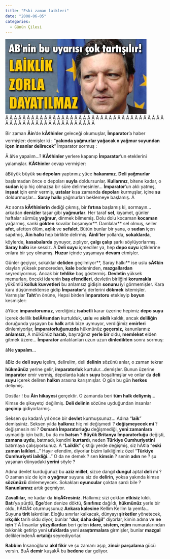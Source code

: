 ```yaml
---
title: "Eski zaman laikleri"
date: "2008-06-05"
categories: 
  - Günün Çilesi
---
```


[![090420081026440949995.jpg](../uploads/2008/06/090420081026440949995.jpg)](../uploads/2008/06/090420081026440949995.jpg "090420081026440949995.jpg")Â Â Â Â Â Â Â Â Â Â Â Â Â Â Â Â Â Â Â Â Â Â Â Â Â Â Â Â Â Â Â Â Â Â Â Â Â Â Â Â Â Â Â Â Â Â Â Â Â Â Â Â Â Â Â Â Â Â 

Bir zaman **Ãin**’de **kÃ¢hinler** geleceği okumuşlar, **İmparator**’a haber vermişler: demişler ki : “**yakında yağmurlar yağacak o yağmur suyundan içen insanlar delirecek**” İmparator sormuş :

Â âNe yapalım…? **KÃ¢hinler** yerlere kapanıp **İmparator**’un eteklerini yalamışlar. **KÃ¢hinler** cevap vermişler:

âBüyük büyük **su depoları** yaptırınız yüce **hakanımız**. **Deli yağmurlar** başlamadan önce o depoları **suyla** doldursunlar. **Kullarınız**, bitene kadar, o **sudan** içip hiç olmazsa bir süre delirmesinler… **İmparator**’un aklı yatmış, **inşaat** için emir vermiş, **ustalar** kısa zamanda **depoları** kurmuşlar, içine **su** doldurmuşlar… **Saray halkı** yağmurları beklemeye başlamış. Â 

Az sonra **kÃ¢hinlerin** dediği çıkmış, bir **fırtına** başlamış ki, sormayın…arkadan **denizler** taşar gibi **yağmurlar**. Her taraf **sel**, kıyamet, günler haftalar sürmüş **yağmur**, dinmek bilmemiş. Dolu dolu kocaman **kocaman** yağarmış, sanki **gökten** kovalar boşanıyor**. Damlalar** sel olmuş, seller **afet**, afetten ölüm, **açlık** ve **sefalet**. Bütün bunlar bir yana, o **sudan** içen sapıtmış, **Ãin halkı** hep birlikte delirmiş. **Ãinli’ler** yollarda, **sokaklarda**, köylerde, **kasabalarda** oynuyor, zıplıyor, **çalgı çalıp** şarkı söylüyorlarmış. **Saray halkı** ise sessiz. Â **Deli suyu** içmediler ya, hep **depo suyu** içtiklerine onlara bir şey olmamış. **Huzur** içinde yaşamaya **devam** etmişler.

Günler geçiyor, sokaklar **deliden** geçilmiyor**, Saray halkı** ise uslu **sÃ¢kin** olayları yüksek pencereden, **kale** bedeninden, **mazgallardan** seyrediyormuş. Ancak bir **tehlike** baş göstermiş. **Devletin** yüksek memurları, önceki idarenin **baş efendileri**, devletin birliğini **korumakla** yükümlü **kolluk kuvvetleri** bu anlamsız gidişin **sonunu** iyi görmemişler. Kara kara düşünmektense gidip **İmparator**’a derlerini **dökmek** istemişler. Varmışlar **Taht**’ın önüne, Hepsi birden **İmparatoru** etekleyip **boyun** kesmişler:

âYüce **imparatorumuz**, verdiğiniz **isabetli** karar üzerine hepimiz **depo suyu** içerek delilik **belÃ¢sından** kurtulduk, **uslu** ve **akıllı** kaldık, ancak **deliliğin** doruğunda yaşayan bu **halk** artık bize uymuyor, verdiğimiz **emirleri** dinlemiyorlar, **İmparatorluğunuzda** hükmünüz **geçersiz,** kanunlarınız **anlamsız,** Â mülkünüz **harab,** bayrağınız **yerle bir** oldu, **memleket** elden gitmek üzere… **İmparator** anlatılanları uzun uzun **dinledikten** sonra sormuş:

âNe **yapalım**…

âBiz de **deli suyu** içelim, delirelim, deli **delinin** sözünü anlar, o zaman tekrar **hükmünüz** yerine gelir, **imparatorluk** kurtulur…demişler. Bunun üzerine **imparator** emir vermiş, depolarda kalan **suyu** boşaltmışlar ve onlar da **deli suyu** içerek deliren **halkın** arasına karışmışlar. O gün bu gün **herkes** deliymiş.

Dostlar ! bu **Ãin hikayesi** gerçektir. O zamanda beri **tüm halk deliymiş**… Kimse de şikayetçi değilmiş. **Deli delinin** sözüne uyduğundan insanlar **geçinip** gidiyorlarmış.

Seksen şu kadarÂ yıl önce bir **devlet** kurmuşsunuz… Adına “**laik**” demişsiniz. Seksen yılda **halkınız** hiç mi değişmedi ? **değişmeyecek mi** ? değişmesin mi ? **Osmanlı İmparatorluğu** değişmediği, **yeni zamanlara** uymadığı için battı, bu da mı **batsın** ? **Büyük Britanya İmparatorluğu** değişti, **zamana uydu**, batmadı, kendini **kurtardı**, neden **Türkiye Cumhuriyetini** batırnaya çalışıyorsunuz. Â “**Laiklik**” çıktığı yerde değişmiş, siz hÃ¢la “**eski zaman laikleri**…” Hayır efendim, diyorlar bizim laikliğimiz özel “**Türkiye Cumhuriyeti laikliği**…” O da ne demek ? sen **kimsin** ? senin **adın** ne ? şu yaşanan dünyadaki **yerini** söyle ?

Adına devlet kurduğunuz bu **aziz millet**, sizce dangıl **dungul** aptal **deli** mi ? O zaman siz de için **o yağmur** suyunu siz de **delirin,** yoksa yakında kimse **sözünüzü** dinlemeyecek. Sokakları **oyuncular** çoktan sardı bile ? **Kanunlarınız** artık geçmiyor.

**Zavallılar,** ne kadar da **biçÃ¢resiniz**. Halkımız sizi çoktan **etkisiz** kıldı. **Batı**’ya sürdü, **Ege**’den denize döktü, **Sınıfınız** dağıldı, **hükmünüz** yerle bir oldu, hÃ¢lÃ¢ oturmuşsunuz **Ankara kalesine** Kellim Kellim la yemfa… Suyuna **tirit** lakırdılar. Eloğlu sınırlar kalkacak, dünyayı **şirketler** yönetecek, **ırkçılık** tarih oldu diyor, bunlar “**dur, daha değil**” diyorlar, kimin adına ve **ne için** ? Â İnsanlar **yüzyıllardan** beri gelen **idare, sistem, rejim** numaralarından bıkkınlık getirip yeni **ufuklarda** yeni **araştırmalara** girmişler, bunlar **mazgal** deliklerindenÂ **ortalığı** seyrediyorlar.

**Rabbim** İnsanoğluna **akıl fikir** ve şu zamanı aşıp, **zincir parçalama** gücü versin. BuÂ **demir** kuşakÂ bu **bedene** dar geliyor.
